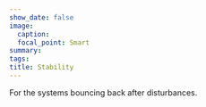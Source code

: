 ```yaml
---
show_date: false
image:
  caption: 
  focal_point: Smart
summary: 
tags:
title: Stability  
---
```


For the systems bouncing back after disturbances. 

